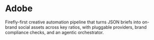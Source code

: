 # Adobe
Firefly-first creative automation pipeline that turns JSON briefs into on-brand social assets across key ratios, with pluggable providers, brand compliance checks, and an agentic orchestrator.
